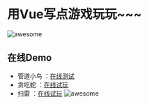 # 用Vue写点游戏玩玩~~~

![awesome](https://github.com/ordinaryA/snack/blob/master/supply/mai.jpg)

## 在线Demo

- 管道小鸟 ：[在线测试](http://www.almx.top/snack/#/bird)
- 贪吃蛇 ：[在线试玩](http://www.almx.top/snack)
- 扫雷 ：[在线试玩](http://www.almx.top/snack/#/sweep)
![awesome](https://github.com/ordinaryA/snack/blob/master/supply/snack.png)
